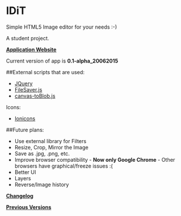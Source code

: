 # IDiT
Simple HTML5 Image editor for your needs :-)

A student project.

**[Application Website](http://idit.captainjkob.tk/history/alpha_1/index.html)**

Current version of app is **0.1-alpha_20062015**

##External scripts that are used:
* [JQuery](http://jquery.com/download/)
* [FileSaver.js](https://github.com/eligrey/FileSaver.js/)
* [canvas-toBlob.js](https://github.com/eligrey/canvas-toBlob.js)

Icons:
* [Ionicons](http://ionicons.com/) 

##Future plans:
* Use external library for Filters
* Resize, Crop, Mirror the Image
* Save as .jpg, .png, etc.
* Improve browser compatibility - **Now only Google Chrome** - Other browsers have graphical/freeze issues :(
* Better UI
* Layers
* Reverse/Image history

**[Changelog](https://github.com/CaptainJKoB/IDiT/blob/master/CHANGELOG.md)**

**[Previous Versions](https://github.com/CaptainJKoB/IDiT/tree/versions)**
